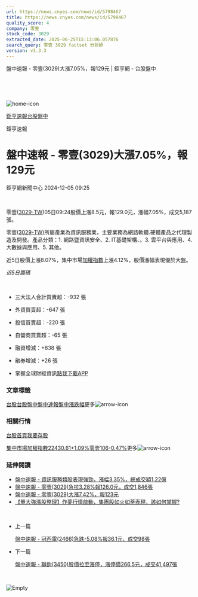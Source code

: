 ```yaml
---
url: https://news.cnyes.com/news/id/5798467
title: https://news.cnyes.com/news/id/5798467
quality_score: 4
company: 零壹
stock_code: 3029
extracted_date: 2025-06-25T15:13:06.057876
search_query: 零壹 3029 factset 分析師
version: v3.3.3
---
```


盤中速報 - 零壹(3029)大漲7.05%，報129元 | 鉅亨網 - 台股盤中

‌

‌

![home-icon](/assets/icons/breadCrumb/symbol-icon-home.svg)

[鉅亨速報](/news/cat/anue_live)[台股盤中](/news/cat/tw_live)

鉅亨速報

# 盤中速報 - 零壹(3029)大漲7.05%，報129元

鉅亨網新聞中心 2024-12-05 09:25

‌

零壹([3029-TW](https://www.cnyes.com/twstock/3029))05日09:24股價上漲8.5元，報129.0元，漲幅7.05%，成交5,187張。

零壹([3029-TW](https://www.cnyes.com/twstock/3029))所屬產業為資訊服務業，主要業務為網路軟體.硬體產品之代理製造及開發。產品分類：1. 網路暨資訊安全、2. IT基礎架構、。3. 雲平台與應用、4. 大數據與應用、5. 其他。

近5日股價上漲8.07%，集中市場[加權指數](https://invest.cnyes.com/index/TWS/TSE01)上漲4.12%，股價漲幅表現優於大盤。

*近5日籌碼*

‌

* 三大法人合計買賣超：-932 張
* 外資買賣超：-647 張
* 投信買賣超：-220 張
* 自營商買賣超：-65 張
* 融資增減：+838 張
* 融券增減：+26 張

* 掌握全球財經資訊[點我下載APP](http://www.cnyes.com/app/?utm_source=mweb&utm_medium=HamMenuBanner&utm_campaign=fixed&utm_content=entr)

### 文章標籤

[台股](https://news.cnyes.com/tag/台股 "台股")[台股盤中](https://news.cnyes.com/tag/台股盤中 "台股盤中")[盤中速報](https://news.cnyes.com/tag/盤中速報 "盤中速報")[盤中漲跌幅](https://news.cnyes.com/tag/盤中漲跌幅 "盤中漲跌幅")更多![arrow-icon](/assets/icons/arrows/arrow-down.svg)

### 相關行情

[台股首頁](https://www.cnyes.com/twstock)[我要存股](https://supr.link/8OHaU)

[集中市場加權指數22430.61+1.09%](https://invest.cnyes.com/index/TWS/TSE01)[零壹106-0.47%](https://www.cnyes.com/twstock/3029)更多![arrow-icon](/assets/icons/arrows/arrow-down.svg)

### 延伸閱讀

* [盤中速報 - 資訊服務類股表現強勁，漲幅3.35%，總成交額1.22億](/news/id/5798454)
* [盤中速報 - 零壹(3029)急拉3.28%報126.0元，成交1,846張](/news/id/5798437)
* [盤中速報 - 零壹(3029)大漲7.42%，報123元](/news/id/5794993)
* [【量大強漲股整理】作夢行情啟動，集團股如火如荼表現，該如何掌握?](/news/id/5789346)

‌

* 上一篇

  [盤中速報 - 冠西電(2466)急跌-5.08%報36.1元，成交98張](/news/id/5798654)
* 下一篇

  [盤中速報 - 聯鈞(3450)股價拉至漲停，漲停價266.5元，成交41,497張](/news/id/5797712)

‌

![Empty](/assets/icons/skeleton/empty-image.svg)

‌